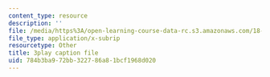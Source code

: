 ```yaml
---
content_type: resource
description: ''
file: /media/https%3A/open-learning-course-data-rc.s3.amazonaws.com/18-06sc-linear-algebra-fall-2011/784b3ba972bb322786a81bcf1968d020_OsHY7ycgbaE.srt
file_type: application/x-subrip
resourcetype: Other
title: 3play caption file
uid: 784b3ba9-72bb-3227-86a8-1bcf1968d020
---
```


